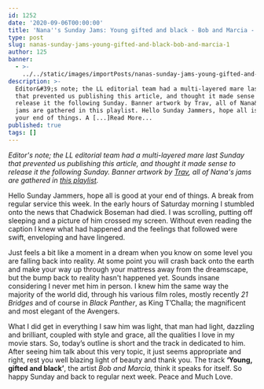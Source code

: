 ```yaml
---
id: 1252
date: '2020-09-06T00:00:00'
title: 'Nana''s Sunday Jams: Young gifted and black - Bob and Marcia - Loose Lips'
type: post
slug: nanas-sunday-jams-young-gifted-and-black-bob-and-marcia-1
author: 125
banner:
  - >-
    ../../static/images/importPosts/nanas-sunday-jams-young-gifted-and-black-bob-and-marcia-1/image1252.jpeg
description: >-
  Editor&#39;s note; the LL editorial team had a multi-layered mare last Sunday
  that prevented us publishing this article, and thought it made sense to
  release it the following Sunday. Banner artwork by Trav, all of Nana&#39;s
  jams are gathered in this playlist. Hello Sunday Jammers, hope all is good at
  your end of things. A [...]Read More...
published: true
tags: []
---
```

_Editor's note; the LL editorial team had a multi-layered mare last Sunday that prevented us publishing this article, and thought it made sense to release it the following Sunday. Banner artwork by [Trav](https://www.backdownwarchild.co.uk/), all of Nana's jams are gathered in [_this playlist_](https://open.spotify.com/playlist/12UoQ8ov5i6P8BIfm2lOjS?si=jarAn1CXSEuYB9vAxJidOg)._

Hello Sunday Jammers, hope all is good at your end of things. A break from regular service this week. In the early hours of Saturday morning I stumbled onto the news that Chadwick Boseman had died. I was scrolling, putting off sleeping and a picture of him crossed my screen. Without even reading the caption I knew what had happened and the feelings that followed were swift, enveloping and have lingered. 

Just feels a bit like a moment in a dream when you know on some level you are falling back into reality. At some point you will crash back onto the earth and make your way up through your mattress away from the dreamscape, but the bump back to reality hasn't happened yet. Sounds insane considering I never met him in person. I knew him the same way the majority of the world did, through his various film roles, mostly recently _21 Bridges_ and of course in _Black Panther_, as King T’Challa; the magnificent and most elegant of the Avengers.

What I did get in everything I saw him was light, that man had light, dazzling and brilliant, coupled with style and grace, all the qualities I love in my movie stars. So, today’s outline is short and the track in dedicated to him. After seeing him talk about this very topic, it just seems appropriate and right, rest you well blazing light of beauty and thank you. The track **‘Young, gifted and black’**, the artist _Bob and Marcia,_ think it speaks for itself. So happy Sunday and back to regular next week. Peace and Much Love.